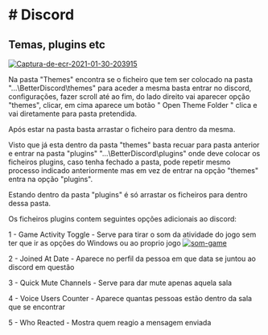 <html>
<h1># Discord</h1>
<p><h2> Temas, plugins etc </h2></p>

<a href="https://ibb.co/QYKppr2"><img src="https://i.ibb.co/p4LbbJt/Captura-de-ecr-2021-01-30-203915.jpg" alt="Captura-de-ecr-2021-01-30-203915" border="0"></a>

Na pasta "Themes" encontra se o ficheiro que tem ser colocado na pasta "...\BetterDiscord\themes" para aceder a mesma basta entrar no discord, configurações, fazer scroll até ao fim, do lado direito vai aparecer opção "themes", clicar, em cima aparece um botão " Open Theme Folder " clica e vai diretamente para pasta pretendida.
<p> Após estar na pasta basta arrastar o ficheiro para dentro da mesma. </p>

Visto que já esta dentro da pasta "themes" basta recuar para pasta anterior e entrar na pasta "plugins" "...\BetterDiscord\plugins" onde deve colocar os ficheiros plugins, caso tenha fechado a pasta, pode repetir mesmo processo indicado anteriormente mas em vez de entrar na opção "themes" entra na opção "plugins".
<p> Estando dentro da pasta "plugins" é só arrastar os ficheiros para dentro dessa pasta. </p>

<p> Os ficheiros plugins contem seguintes opções adicionais ao discord: </p>

<p> 1 - Game Activity Toggle - Serve para tirar o som da atividade do jogo sem ter que ir as opções do Windows ou ao proprio jogo
<a href="https://imgbb.com/"><img src="https://i.ibb.co/7tHSJBK/som-game.jpg" alt="som-game" border="0"></a></p>
<p> 2 - Joined At Date -  Aparece no perfil da pessoa em que data se juntou ao discord em questão </p>
<p> 3 - Quick Mute Channels - Serve para dar mute apenas aquela sala </p>
<p> 4 - Voice Users Counter - Aparece quantas pessoas estão dentro da sala que se encontrar </p>
<p> 5 - Who Reacted - Mostra quem reagio a mensagem enviada </p>
</html>

